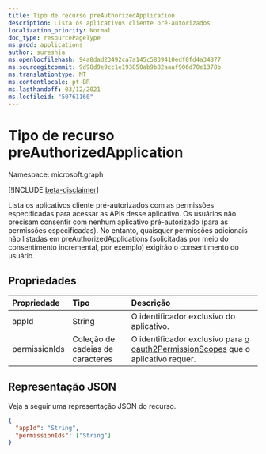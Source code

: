 ```yaml
---
title: Tipo de recurso preAuthorizedApplication
description: Lista os aplicativos cliente pré-autorizados
localization_priority: Normal
doc_type: resourcePageType
ms.prod: applications
author: sureshja
ms.openlocfilehash: 94a8dad23492ca7a145c5839410edf0fd4a34877
ms.sourcegitcommit: 9d98d9e9cc1e193850ab9b82aaaf906d70e1378b
ms.translationtype: MT
ms.contentlocale: pt-BR
ms.lasthandoff: 03/12/2021
ms.locfileid: "50761160"
---
```

# <a name="preauthorizedapplication-resource-type"></a>Tipo de recurso preAuthorizedApplication

Namespace: microsoft.graph

[!INCLUDE [beta-disclaimer](../../includes/beta-disclaimer.md)]

Lista os aplicativos cliente pré-autorizados com as permissões especificadas para acessar as APIs desse aplicativo. Os usuários não precisam consentir com nenhum aplicativo pré-autorizado (para as permissões especificadas). No entanto, quaisquer permissões adicionais não listadas em preAuthorizedApplications (solicitadas por meio do consentimento incremental, por exemplo) exigirão o consentimento do usuário.

## <a name="properties"></a>Propriedades

| Propriedade | Tipo | Descrição |
|:---------------|:--------|:----------|
|appId|String| O identificador exclusivo do aplicativo. |
|permissionIds|Coleção de cadeias de caracteres| O identificador exclusivo para [o oauth2PermissionScopes](permissionscope.md) que o aplicativo requer. |

## <a name="json-representation"></a>Representação JSON
Veja a seguir uma representação JSON do recurso.

<!-- {
  "blockType": "resource",
  "optionalProperties": [

  ],
  "@odata.type": "microsoft.graph.preAuthorizedApplication"
}-->

```json
{
  "appId": "String",
  "permissionIds": ["String"]
}

```


<!-- uuid: 8fcb5dbc-d5aa-4681-8e31-b001d5168d79
2015-10-25 14:57:30 UTC -->
<!--
{
  "type": "#page.annotation",
  "description": "preAuthorizedApplication resource",
  "keywords": "",
  "section": "documentation",
  "tocPath": "",
  "suppressions": []
}
-->


